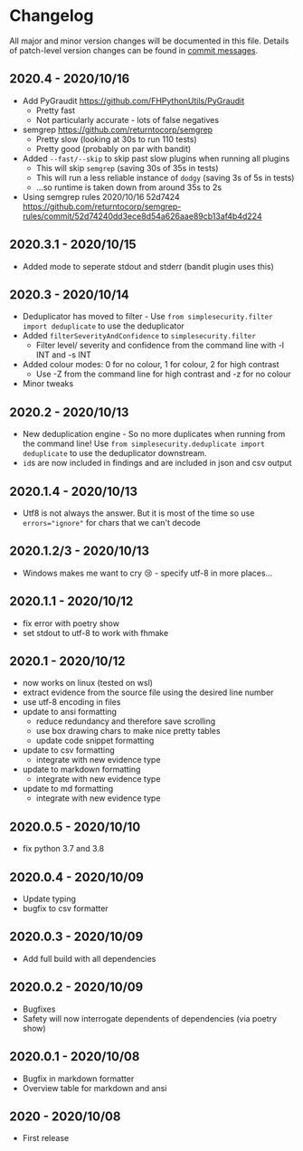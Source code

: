 # Changelog
All major and minor version changes will be documented in this file. Details of
patch-level version changes can be found in [commit messages](../../commits/master).

## 2020.4 - 2020/10/16
- Add PyGraudit https://github.com/FHPythonUtils/PyGraudit
  - Pretty fast
  - Not particularly accurate - lots of false negatives
- semgrep https://github.com/returntocorp/semgrep
  - Pretty slow (looking at 30s to run 110 tests)
  - Pretty good (probably on par with bandit)
- Added `--fast/--skip` to skip past slow plugins when running all plugins
  - This will skip `semgrep` (saving 30s of 35s in tests)
  - This will run a less reliable instance of `dodgy` (saving 3s of 5s in tests)
  - ...so runtime is taken down from around 35s to 2s
- Using semgrep rules 2020/10/16 52d7424
  https://github.com/returntocorp/semgrep-rules/commit/52d74240dd3ece8d54a626aae89cb13af4b4d224

## 2020.3.1 - 2020/10/15
- Added mode to seperate stdout and stderr (bandit plugin uses this)

## 2020.3 - 2020/10/14
- Deduplicator has moved to filter - Use
  `from simplesecurity.filter import deduplicate` to use the deduplicator
- Added `filterSeverityAndConfidence` to `simplesecurity.filter`
  - Filter level/ severity and confidence from the command line with -l INT
    and -s INT
- Added colour modes: 0 for no colour, 1 for colour, 2 for high contrast
  - Use -Z from the command line for high contrast and -z for no colour
- Minor tweaks

## 2020.2 - 2020/10/13
- New deduplication engine - So no more duplicates when running from the command
  line! Use `from simplesecurity.deduplicate import deduplicate` to use the
  deduplicator downstream.
- `id`s are now included in findings and are included in json and csv output

## 2020.1.4 - 2020/10/13
- Utf8 is not always the answer. But it is most of the time so use
  `errors="ignore"` for chars that we can't decode

## 2020.1.2/3 - 2020/10/13
- Windows makes me want to cry 😢 - specify utf-8 in more places...

## 2020.1.1 - 2020/10/12
- fix error with poetry show
- set stdout to utf-8 to work with fhmake

## 2020.1 - 2020/10/12
- now works on linux (tested on wsl)
- extract evidence from the source file using the desired line number
- use utf-8 encoding in files
- update to ansi formatting
  - reduce redundancy and therefore save scrolling
  - use box drawing chars to make nice pretty tables
  - update code snippet formatting
- update to csv formatting
  - integrate with new evidence type
- update to markdown formatting
  - integrate with new evidence type
- update to md formatting
  - integrate with new evidence type

## 2020.0.5 - 2020/10/10
- fix python 3.7 and 3.8

## 2020.0.4 - 2020/10/09
- Update typing
- bugfix to csv formatter

## 2020.0.3 - 2020/10/09
- Add full build with all dependencies

## 2020.0.2 - 2020/10/09
- Bugfixes
- Safety will now interrogate dependents of dependencies (via poetry show)

## 2020.0.1 - 2020/10/08
- Bugfix in markdown formatter
- Overview table for markdown and ansi

## 2020 - 2020/10/08
- First release
